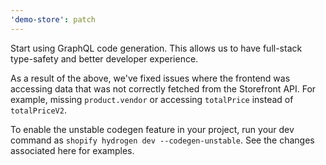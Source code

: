 ```yaml
---
'demo-store': patch
---
```


Start using GraphQL code generation. This allows us to have full-stack type-safety and better developer experience.

As a result of the above, we've fixed issues where the frontend was accessing data that was not correctly fetched from the Storefront API. For example, missing `product.vendor` or accessing `totalPrice` instead of `totalPriceV2`.

To enable the unstable codegen feature in your project, run your dev command as `shopify hydrogen dev --codegen-unstable`. See the changes associated here for examples.
